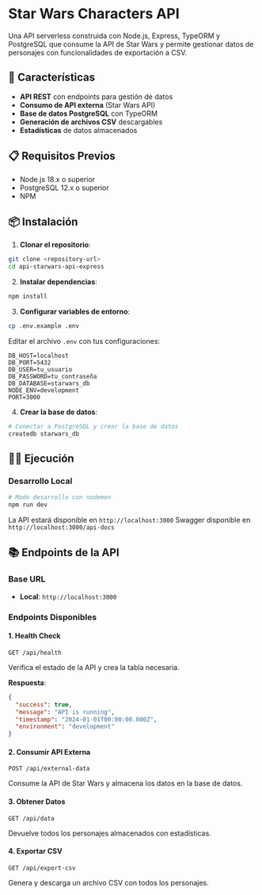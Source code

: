 # Star Wars Characters API

Una API serverless construida con Node.js, Express, TypeORM y PostgreSQL que consume la API de Star Wars y permite gestionar datos de personajes con funcionalidades de exportación a CSV.

## 🚀 Características

- **API REST** con endpoints para gestión de datos
- **Consumo de API externa** (Star Wars API)
- **Base de datos PostgreSQL** con TypeORM
- **Generación de archivos CSV** descargables
- **Estadísticas** de datos almacenados

## 📋 Requisitos Previos

- Node.js 18.x o superior
- PostgreSQL 12.x o superior
- NPM 

## 📦 Instalación

1. **Clonar el repositorio**:
```bash
git clone <repository-url>
cd api-starwars-api-express
```

2. **Instalar dependencias**:
```bash
npm install
```

3. **Configurar variables de entorno**:
```bash
cp .env.example .env
```

Editar el archivo `.env` con tus configuraciones:
```env
DB_HOST=localhost
DB_PORT=5432
DB_USER=tu_usuario
DB_PASSWORD=tu_contraseña
DB_DATABASE=starwars_db
NODE_ENV=development
PORT=3000
```

4. **Crear la base de datos**:
```bash
# Conectar a PostgreSQL y crear la base de datos
createdb starwars_db
```

## 🏃‍♂️ Ejecución

### Desarrollo Local

```bash
# Modo desarrollo con nodemon
npm run dev
```

La API estará disponible en `http://localhost:3000`
Swagger disponible en `http://localhost:3000/api-docs`

## 📚 Endpoints de la API

### Base URL
- **Local**: `http://localhost:3000`

### Endpoints Disponibles

#### 1. Health Check
```http
GET /api/health
```
Verifica el estado de la API y crea la tabla necesaria.

**Respuesta**:
```json
{
  "success": true,
  "message": "API is running",
  "timestamp": "2024-01-01T00:00:00.000Z",
  "environment": "development"
}
```

#### 2. Consumir API Externa
```http
POST /api/external-data
```
Consume la API de Star Wars y almacena los datos en la base de datos.

#### 3. Obtener Datos
```http
GET /api/data
```
Devuelve todos los personajes almacenados con estadísticas.

#### 4. Exportar CSV
```http
GET /api/export-csv
```
Genera y descarga un archivo CSV con todos los personajes.
